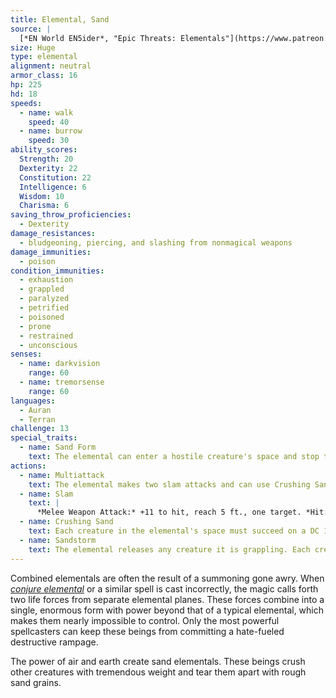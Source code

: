 ```yaml
---
title: Elemental, Sand
source: |
  [*EN World EN5ider*, "Epic Threats: Elementals"](https://www.patreon.com/posts/4229783)
size: Huge
type: elemental
alignment: neutral
armor_class: 16
hp: 225
hd: 18
speeds:
  - name: walk
    speed: 40
  - name: burrow
    speed: 30
ability_scores:
  Strength: 20
  Dexterity: 22
  Constitution: 22
  Intelligence: 6
  Wisdom: 10
  Charisma: 6
saving_throw_proficiencies:
  - Dexterity
damage_resistances:
  - bludgeoning, piercing, and slashing from nonmagical weapons
damage_immunities:
  - poison
condition_immunities:
  - exhaustion
  - grappled
  - paralyzed
  - petrified
  - poisoned
  - prone
  - restrained
  - unconscious
senses:
  - name: darkvision
    range: 60
  - name: tremorsense
    range: 60
languages:
  - Auran
  - Terran
challenge: 13
special_traits:
  - name: Sand Form
    text: The elemental can enter a hostile creature's space and stop there. It can move through a space as narrow as 1 inch wide without squeezing.
actions:
  - name: Multiattack
    text: The elemental makes two slam attacks and can use Crushing Sand.
  - name: Slam
    text: |
      *Melee Weapon Attack:* +11 to hit, reach 5 ft., one target. *Hit:* 27 (6d6 + 6) bludgeoning damage.
  - name: Crushing Sand
    text: Each creature in the elemental's space must succeed on a DC 17 Strength saving throw. Creatures who fail take 21 (6d6) bludgeoning damage and are grappled (escaped DC 17). A creature grappled in this way is also restrained. Creatures who succeed take half damage and are not grappled.
  - name: Sandstorm
    text: The elemental releases any creature it is grappling. Each creature in the elemental's space must make a DC 19 Constitution saving throw. Creatures who fail the saving throw take 50 (11d8) piercing damage, or half as much on a successful save.
---
```


Combined elementals are often the result of a summoning gone awry. When [*conjure elemental*](/spells/conjure-elemental/) or a similar spell is cast incorrectly, the magic calls forth two life forces from separate elemental planes. These forces combine into a single, enormous form with power beyond that of a typical elemental, which makes them nearly impossible to control. Only the most powerful spellcasters can keep these beings from committing a hate-fueled destructive rampage.

The power of air and earth create sand elementals. These beings crush other creatures with tremendous weight and tear them apart with rough sand grains.

